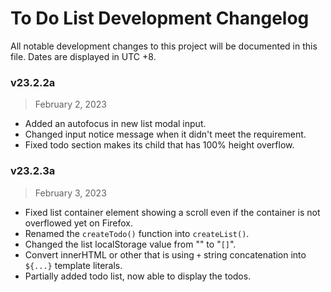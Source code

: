 # To Do List Development Changelog
All notable development changes to this project will be documented in this file. Dates are displayed in UTC +8.


### v23.2.2a
> February 2, 2023
- Added an autofocus in new list modal input.
- Changed input notice message when it didn't meet the requirement.
- Fixed todo section makes its child that has 100% height overflow.

### v23.2.3a
> February 3, 2023
- Fixed list container element showing a scroll even if the container is not overflowed yet on Firefox.
- Renamed the `createTodo()` function into `createList()`.
- Changed the list localStorage value from "" to "`[]`".
- Convert innerHTML or other that is using `+` string concatenation into `${...}` template literals.
- Partially added todo list, now able to display the todos.